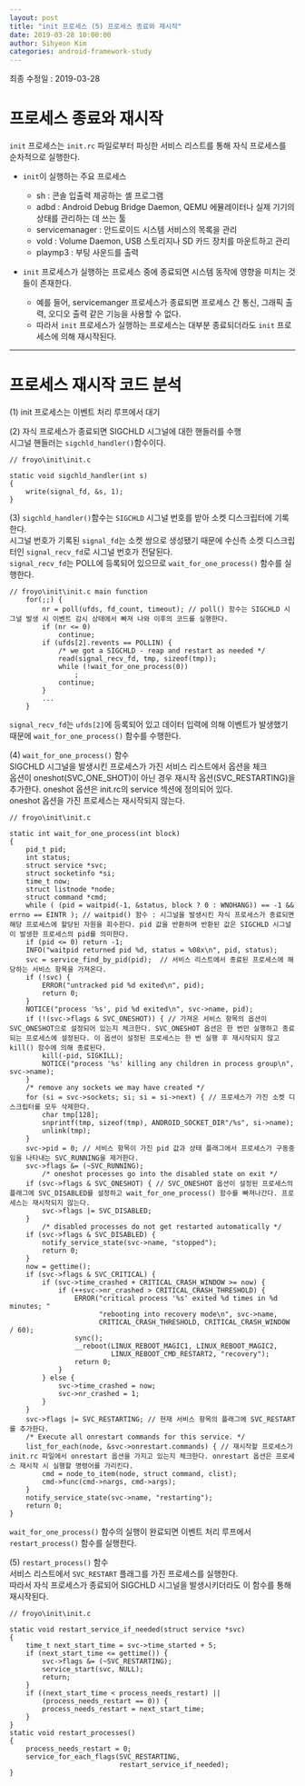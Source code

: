 ```yaml
---
layout: post
title: "init 프로세스 (5) 프로세스 종료와 재시작"
date: 2019-03-28 10:00:00
author: Sihyeon Kim
categories: android-framework-study
---
```


최종 수정일 : 2019-03-28

# 프로세스 종료와 재시작
`init` 프로세스는 `init.rc` 파일로부터 파싱한 서비스 리스트를 통해 자식 프로세스를 순차적으로 실행한다.  

- `init`이 실행하는 주요 프로세스  
  - sh : 콘솔 입출력 제공하는 셸 프로그램  
  - adbd : Android Debug Bridge Daemon, QEMU 에뮬레이터나 실제 기기의 상태를 관리하는 데 쓰는 툴  
  - servicemanager : 안드로이드 시스템 서비스의 목록을 관리  
  - vold : Volume Daemon, USB 스토리지나 SD 카드 장치를 마운트하고 관리  
  - playmp3 : 부팅 사운드를 출력  
  
- `init` 프로세스가 실행하는 프로세스 중에 종료되면 시스템 동작에 영향을 미치는 것들이 존재한다.  
  - 예를 들어, servicemanger 프로세스가 종료되면 프로세스 간 통신, 그래픽 출력, 오디오 출력 같은 기능을 사용할 수 없다.  
  - 따라서 `init` 프로세스가 실행하는 프로세스는 대부분 종료되더라도 `init` 프로세스에 의해 재시작된다.  
  
---  
  
# 프로세스 재시작 코드 분석
(1) init 프로세스는 이벤트 처리 루프에서 대기  

(2) 자식 프로세스가 종료되면 SIGCHLD 시그널에 대한 핸들러를 수행  
시그널 핸들러는 `sigchld_handler()`함수이다.

```
// froyo\init\init.c

static void sigchld_handler(int s)
{
    write(signal_fd, &s, 1);
}
```

(3) `sigchld_handler()`함수는 `SIGCHLD` 시그널 번호를 받아 소켓 디스크립터에 기록한다.  
시그널 번호가 기록된 `signal_fd`는 소켓 쌍으로 생성됐기 때문에 수신측 소켓 디스크립터인 `signal_recv_fd`로 시그널 번호가 전달된다.  
`signal_recv_fd`는 POLL에 등록되어 있으므로 `wait_for_one_process()` 함수를 실행한다.  

```
// froyo\init\init.c main function
    for(;;) {
        nr = poll(ufds, fd_count, timeout); // poll() 함수는 SIGCHLD 시그널 발생 시 이벤트 감시 상태에서 빠져 나와 이후의 코드를 실행한다.
        if (nr <= 0)
            continue;
        if (ufds[2].revents == POLLIN) {
            /* we got a SIGCHLD - reap and restart as needed */
            read(signal_recv_fd, tmp, sizeof(tmp));
            while (!wait_for_one_process(0))
                ;
            continue;
        }
        ...
    }        
```

`signal_recv_fd`는 `ufds[2]`에 등록되어 있고 데이터 입력에 의해 이벤트가 발생했기 때문에 `wait_for_one_process()` 함수를 수행한다.  

(4) `wait_for_one_process()` 함수  
SIGCHLD 시그널을 발생시킨 프로세스가 가진 서비스 리스트에서 옵션을 체크  
옵션이 oneshot(SVC_ONE_SHOT)이 아닌 경우 재시작 옵션(SVC_RESTARTING)을 추가한다.
oneshot 옵션은 init.rc의 service 섹션에 정의되어 있다.  
oneshot 옵션을 가진 프로세스는 재시작되지 않는다.  

```
// froyo\init\init.c

static int wait_for_one_process(int block)
{
    pid_t pid;
    int status;
    struct service *svc;
    struct socketinfo *si;
    time_t now;
    struct listnode *node;
    struct command *cmd;
    while ( (pid = waitpid(-1, &status, block ? 0 : WNOHANG)) == -1 && errno == EINTR ); // waitpid() 함수 : 시그널을 발생시킨 자식 프로세스가 종료되면 해당 프로세스에 할당된 자원을 회수한다. pid 값을 반환하며 반환된 값은 SIGCHLD 시그널이 발생한 프로세스의 pid를 의미한다.
    if (pid <= 0) return -1;
    INFO("waitpid returned pid %d, status = %08x\n", pid, status);
    svc = service_find_by_pid(pid);  // 서비스 리스트에서 종료된 프로세스에 해당하는 서비스 항목을 가져온다.
    if (!svc) { 
        ERROR("untracked pid %d exited\n", pid);
        return 0;
    }
    NOTICE("process '%s', pid %d exited\n", svc->name, pid);
    if (!(svc->flags & SVC_ONESHOT)) { // 가져온 서비스 항목의 옵션이 SVC_ONESHOT으로 설정되어 있는지 체크한다. SVC_ONESHOT 옵션은 한 번만 실행하고 종료되는 프로세스에 설정된다. 이 옵션이 설정된 프로세스는 한 번 실행 후 재시작되지 않고 kill() 함수에 의해 종료된다.
        kill(-pid, SIGKILL);
        NOTICE("process '%s' killing any children in process group\n", svc->name);
    }
    /* remove any sockets we may have created */
    for (si = svc->sockets; si; si = si->next) { // 프로세스가 가진 소켓 디스크립터를 모두 삭제한다.
        char tmp[128];
        snprintf(tmp, sizeof(tmp), ANDROID_SOCKET_DIR"/%s", si->name);
        unlink(tmp);
    }
    svc->pid = 0; // 서비스 항목이 가진 pid 값과 상태 플래그에서 프로세스가 구동중임을 나타내는 SVC_RUNNING을 제거한다.
    svc->flags &= (~SVC_RUNNING);
        /* oneshot processes go into the disabled state on exit */
    if (svc->flags & SVC_ONESHOT) { // SVC_ONESHOT 옵션이 설정된 프로세스의 플래그에 SVC_DISABLED를 설정하고 wait_for_one_process() 함수를 빠져나간다. 프로세스는 재시작되지 않는다.
        svc->flags |= SVC_DISABLED;
    }
        /* disabled processes do not get restarted automatically */
    if (svc->flags & SVC_DISABLED) {
        notify_service_state(svc->name, "stopped");
        return 0;
    }
    now = gettime();
    if (svc->flags & SVC_CRITICAL) {
        if (svc->time_crashed + CRITICAL_CRASH_WINDOW >= now) {
            if (++svc->nr_crashed > CRITICAL_CRASH_THRESHOLD) {
                ERROR("critical process '%s' exited %d times in %d minutes; "
                      "rebooting into recovery mode\n", svc->name,
                      CRITICAL_CRASH_THRESHOLD, CRITICAL_CRASH_WINDOW / 60);
                sync();
                __reboot(LINUX_REBOOT_MAGIC1, LINUX_REBOOT_MAGIC2,
                         LINUX_REBOOT_CMD_RESTART2, "recovery");
                return 0;
            }
        } else {
            svc->time_crashed = now;
            svc->nr_crashed = 1;
        }
    }
    svc->flags |= SVC_RESTARTING; // 현재 서비스 항목의 플래그에 SVC_RESTART를 추가한다. 
    /* Execute all onrestart commands for this service. */
    list_for_each(node, &svc->onrestart.commands) { // 재시작할 프로세스가 init.rc 파일에서 onrestart 옵션을 가지고 있는지 체크한다. onrestart 옵션은 프로세스 재시작 시 실행할 명령어를 가리킨다.
        cmd = node_to_item(node, struct command, clist);
        cmd->func(cmd->nargs, cmd->args);
    }
    notify_service_state(svc->name, "restarting");
    return 0;
}
```

`wait_for_one_process()` 함수의 실행이 완료되면 이벤트 처리 루프에서 `restart_process()` 함수를 실행한다.  

(5) `restart_process()` 함수  
서비스 리스트에서 `SVC_RESTART` 플래그를 가진 프로세스를 실행한다.  
따라서 자식 프로세스가 종료되어 SIGCHLD 시그널을 발생시키더라도 이 함수를 통해 재시작된다.

```
// froyo\init\init.c

static void restart_service_if_needed(struct service *svc)
{
    time_t next_start_time = svc->time_started + 5;
    if (next_start_time <= gettime()) {
        svc->flags &= (~SVC_RESTARTING);
        service_start(svc, NULL);
        return;
    }
    if ((next_start_time < process_needs_restart) ||
        (process_needs_restart == 0)) {
        process_needs_restart = next_start_time;
    }
}
static void restart_processes()
{
    process_needs_restart = 0;
    service_for_each_flags(SVC_RESTARTING,
                           restart_service_if_needed);
}
```
